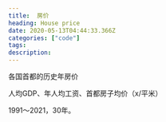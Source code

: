 ```yaml
---
title:  房价
heading: House price
date: 2020-05-13T04:44:33.366Z
categories: ["code"]
tags: 
description: 
---
```



各国首都的历史年房价

人均GDP、年人均工资、首都房子均价（x/平米）

1991～2021，30年。



